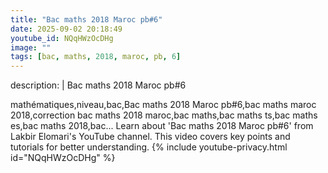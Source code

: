 ```yaml
---
title: "Bac maths 2018 Maroc pb#6"
date: 2025-09-02 20:18:49 
youtube_id: NQqHWzOcDHg
image: ""
tags: [bac, maths, 2018, maroc, pb, 6]
---
```

description: |
  Bac maths 2018 Maroc pb#6
  
  
  
  mathématiques,niveau,bac,Bac maths 2018 Maroc pb#6,bac maths maroc 2018,correction bac maths 2018 maroc,bac maths,bac maths ts,bac maths es,bac maths 2018,bac...
  Learn about 'Bac maths 2018 Maroc pb#6' from Lakbir Elomari's YouTube channel. This video covers key points and tutorials for better understanding.
{% include youtube-privacy.html id="NQqHWzOcDHg" %}
